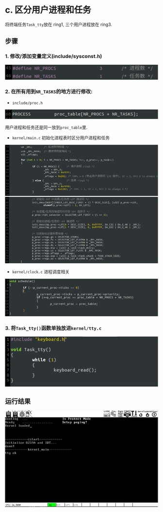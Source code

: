 # c. 区分用户进程和任务
将终端任务`Task_tty`放在 ring1, 三个用户进程放在 ring3.

## 步骤
### 1. 修改/添加变量定义(include/sysconst.h)
![sysconst](screenshot/sysconst.png)

### 2. 在所有用到`NR_TASKS`的地方进行修改:
- `include/proc.h`

![proc_table](screenshot/proc_table.png)

用户进程和任务还是同一放到`proc_table`里.

- `kernel/main.c` 初始化进程表时区分用户进程和任务

![kernel_main1](screenshot/kernel_main1.png)
![kernel_main2](screenshot/kernel_main2.png)

- `kernel/clock.c` 进程调度相关

![schedule](screenshot/schedule.png)

### 3. 将`Task_tty()`函数单独放进`kernel/tty.c`
![tty](screenshot/tty.png)

## 运行结果
![c](screenshot/c.png)